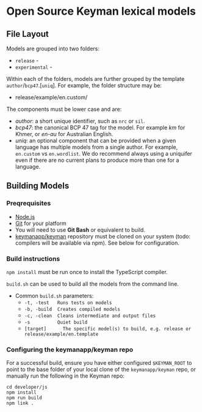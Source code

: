 # Open Source Keyman lexical models

## File Layout

Models are grouped into two folders:

  * `release` -
  * `experimental` -

Within each of the folders, models are further grouped by the template `author`/`bcp47`.[`uniq`].
For example, the folder structure may be:
  * release/example/en.custom/

The components must be lower case and are:
  * *author*: a short unique identifier, such as `nrc` or `sil`.
  * *bcp47*: the canonical BCP 47 tag for the model. For example *km* for Khmer, or *en-au* for Australian English.
  * *uniq*: an optional component that can be provided when a given language has multiple models from a single author. For example, `en.custom` vs `en.wordlist`. We do recommend always using a uniquifer even if there are no current plans to produce more than one for a language.
  

## Building Models

### Preqrequisites

* [Node.js](https://nodejs.org/en/)
* [Git](https://git-scm.com/downloads) for your platform
* You will need to use **Git Bash** or equivalent to build.
* [keymanapp/keyman](https://github.com/keymanapp/keyman) repository must be cloned on your system (todo: compilers will be available via npm). See below for configuration.

### Build instructions

`npm install` must be run once to install the TypeScript compiler.

`build.sh` can be used to build all the models from the command line.

* Common `build.sh` parameters:
  * `-t, -test   Runs tests on models`
  * `-b, -build  Creates compiled models`
  * `-c, -clean  Cleans intermediate and output files`
  * `-s          Quiet build`
  * `[target]      The specific model(s) to build, e.g. release or release/example/en.template`
  
### Configuring the keymanapp/keyman repo

For a successful build, ensure you have either configured `$KEYMAN_ROOT` to point to the base folder of your local clone of the `keymanapp/keyman` repo, or manually run the following in the Keyman repo:

```
cd developer/js
npm install
npm run build
npm link .
```
